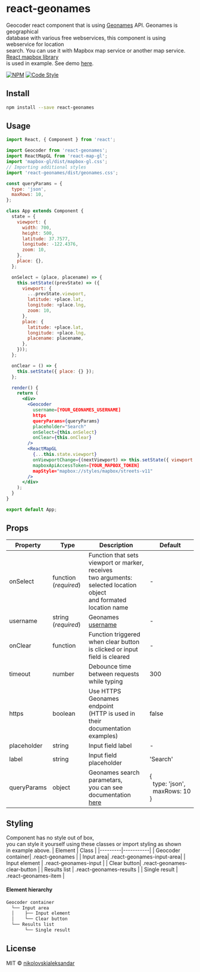 # react-geonames

Geocoder react component that is using [Geonames](http://www.geonames.org/) API. Geonames is geographical </br> database with various free webservices, this component is using webservice for location </br> search. You can use it with Mapbox map service or another map service. [React mapbox library](https://github.com/visgl/react-map-gl)</br>is used in example. See demo [here](https://nikolovskialeksandar.github.io/react-geonames/).

[![NPM](https://img.shields.io/npm/v/react-geonames.svg)](https://www.npmjs.com/package/react-geonames) 
[![Code Style](https://badgen.net/badge/code%20style/airbnb/ff5a5f)](https://github.com/airbnb/javascript)
## Install
```bash
npm install --save react-geonames
```

## Usage

```jsx
import React, { Component } from 'react';

import Geocoder from 'react-geonames';
import ReactMapGL from 'react-map-gl';
import 'mapbox-gl/dist/mapbox-gl.css';
// Importing additional styles
import 'react-geonames/dist/geonames.css';

const queryParams = {
  type: 'json',
  maxRows: 10,
};

class App extends Component {
  state = {
    viewport: {
      width: 700,
      height: 500,
      latitude: 37.7577,
      longitude: -122.4376,
      zoom: 10,
    },
    place: {},
  };

  onSelect = (place, placename) => {
    this.setState((prevState) => ({
      viewport: {
        ...prevState.viewport,
        latitude: +place.lat,
        longitude: +place.lng,
        zoom: 10,
      },
      place: {
        latitude: +place.lat,
        longitude: +place.lng,
        placename: placename,
      },
    }));
  };

  onClear = () => {
    this.setState({ place: {} });
  };

  render() {
    return (
      <div>
        <Geocoder
          username=[YOUR_GEONAMES_USERNAME]
          https
          queryParams={queryParams}
          placeholder="Search"
          onSelect={this.onSelect}
          onClear={this.onClear}
        />
        <ReactMapGL
          {...this.state.viewport}
          onViewportChange={(nextViewport) => this.setState({ viewport: nextViewport })}
          mapboxApiAccessToken=[YOUR_MAPBOX_TOKEN]
          mapStyle="mapbox://styles/mapbox/streets-v11"
        />
      </div>
    );
  }
}

export default App;
```
## Props

|Property | Type | Description | Default|
|---------|------|---------|-------------|
| onSelect | function (*required*) | Function that sets viewport or marker, receives</br>two arguments: selected location object</br>and formated location name| - |
| username | string (*required*) | Geonames [username](http://www.geonames.org/login) | - |
| onClear|function| Function triggered when clear button is clicked or input field is cleared|-|
| timeout | number | Debounce time between requests<br/> while typing | 300 |
| https | boolean | Use HTTPS Geonames endpoint</br>(HTTP is used in their documentation </br>examples)|false |
| placeholder | string | Input field label | - |
| label | string | Input field placeholder | 'Search' |
| queryParams | object | Geonames search parametars, <br/>you can see documentation [here](https://www.geonames.org/export/geonames-search.html) | {<br/>&nbsp;&nbsp;type: 'json', <br/>&nbsp;&nbsp;maxRows:&nbsp;10<br/>} |

## Styling

Component has no style out of box, </br>you can style it yourself using these classes or import styling as shown </br>in example above.
| Element | Class |
|---------|-----------|
| Geocoder container| .react-geonames |
| Input area| .react-geonames-input-area|
| Input element | .react-geonames-input |
| Clear button| .react-geonames-clear-button |
| Results list | .react-geonames-results |
| Single result | .react-geonames-item |

#### Element hierarchy 

```bash
Geocoder container
  └── Input area
  │    ├── Input element
  │    └── Clear button
  └── Results list
       └── Single result

```
## License

MIT © [nikolovskialeksandar](https://github.com/nikolovskialeksandar)
